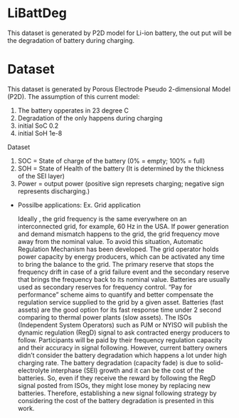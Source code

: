 # LiBattDeg
This dataset is generated by P2D model for Li-ion battery, the out put will be the degradation of battery during charging.

# Dataset
This dataset is generated by Porous Electrode Pseudo 2-dimensional Model (P2D).
The assumption of this current model:
1. The battery opperates in 23 degree C
2. Degradation of the only happens during charging
3. initial SoC 0.2
4. initial SoH 1e-8

Dataset
1. SOC = State of charge of the battery (0% = empty; 100% = full)
2. SOH = State of Health of the battery (It is determined by the thickness of the SEI layer)
3. Power = output power (positive sign represets charging; negative sign represents discharging.)

- Possilbe applications:
Ex. Grid application

  Ideally , the grid frequency is the same everywhere on an interconnected grid, for example, 60 Hz in the USA. If power generation and demand mismatch happens to the grid, the grid frequency move away from the nominal value. To avoid this situation, Automatic Regulation Mechanism has been developed. The grid operator holds power capacity by energy producers, which can be activated any time to bring the balance to the grid. The primary reserve that stops the frequency drift in case of a grid failure event and the secondary reserve that brings the frequency back to its nominal value. Batteries are usually used as secondary reserves for  frequency control.
  “Pay for performance” scheme aims to quantify and better compensate the regulation service supplied to the grid by a given asset. Batteries (fast assets) are the good option for its fast response time under 2 second comparing to thermal power plants (slow assets). The ISOs (Independent System Operators) such as PJM or NYISO will publish the dynamic regulation (RegD) signal to ask contracted energy producers to follow. Participants will be paid by their frequency regulation capacity and their accuracy in signal following.
  However, current battery owners didn’t consider the battery degradation which happens a lot under high charging rate. The battery degradation (capacity fade) is due to solid-electrolyte interphase (SEI) growth and it can be the cost of the batteries. So, even if they receive the reward by following the RegD signal posted from ISOs, they might lose money by replacing new batteries. Therefore, establishing a new signal following strategy by considering the cost of the battery degradation is presented in this work.



